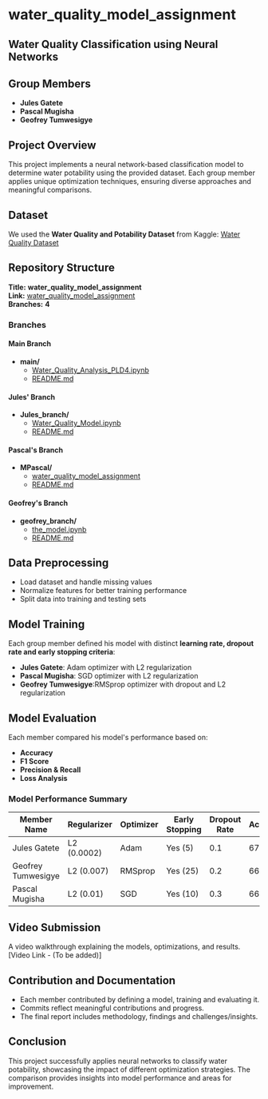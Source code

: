# water_quality_model_assignment

## Water Quality Classification using Neural Networks

## Group Members
- **Jules Gatete**
- **Pascal Mugisha**
- **Geofrey Tumwesigye**

## Project Overview
This project implements a neural network-based classification model to determine water potability using the provided dataset. Each group member applies unique optimization techniques, ensuring diverse approaches and meaningful comparisons.

## Dataset
We used the **Water Quality and Potability Dataset** from Kaggle:
[Water Quality Dataset](https://www.kaggle.com/datasets/uom190346a/water-quality-and-potability?select=water_potability.csv)

## Repository Structure

**Title:** **water_quality_model_assignment**  
**Link:** [water_quality_model_assignment](https://github.com/g-tumwesigye/water_quality_model_assignment)  
**Branches:** **4**  

### Branches

#### Main Branch
- **main/**
  - [Water_Quality_Analysis_PLD4.ipynb](https://github.com/g-tumwesigye/water_quality_model_assignment/blob/main/Water_Qaulity_Analysis_PLD4.ipynb)
  - [README.md](https://github.com/g-tumwesigye/water_quality_model_assignment/blob/main/README.md)

#### Jules' Branch
- **Jules_branch/**
  - [Water_Quality_Model.ipynb](https://github.com/g-tumwesigye/water_quality_model_assignment/blob/Jules_branch/Water_Quality_Model.ipynb)
  - [README.md](https://github.com/g-tumwesigye/water_quality_model_assignment/blob/Jules_branch/README.md)

#### Pascal's Branch
- **MPascal/**
  - [water_quality_model_assignment](https://github.com/g-tumwesigye/water_quality_model_assignment/tree/MPascal)
  - [README.md](https://github.com/g-tumwesigye/water_quality_model_assignment/blob/MPascal/README.md)

#### Geofrey's Branch
- **geofrey_branch/**
  - [the_model.ipynb](https://github.com/g-tumwesigye/water_quality_model_assignment/blob/geofrey_branch/the_model.ipynb)
  - [README.md](https://github.com/g-tumwesigye/water_quality_model_assignment/blob/geofrey_branch/README.md)

## Data Preprocessing
- Load dataset and handle missing values
- Normalize features for better training performance
- Split data into training and testing sets

## Model Training
Each group member defined his model with distinct **learning rate, dropout rate and early stopping criteria**:
- **Jules Gatete**: Adam optimizer with L2 regularization
- **Pascal Mugisha**: SGD optimizer with L2 regularization
- **Geofrey Tumwesigye**:RMSprop optimizer with dropout and L2 regularization
  
## Model Evaluation
Each member compared his model's performance based on:
- **Accuracy**
- **F1 Score**
- **Precision & Recall**
- **Loss Analysis**

### Model Performance Summary
| Member Name        | Regularizer  | Optimizer | Early Stopping | Dropout Rate | Accuracy | F1 Score | Recall | Precision |
|--------------------|-------------|-----------|---------------|-------------|---------|---------|--------|----------|
| Jules Gatete      | L2 (0.0002)  | Adam      | Yes (5)       | 0.1         | 67%     | 0.583   | 0.593  | 0.572    |
| Geofrey Tumwesigye | L2 (0.007)  | RMSprop   | Yes (25)      | 0.2         | 66.87%  | 0.583   | 0.594  | 0.572    |
| Pascal Mugisha    | L2 (0.01)    | SGD       | Yes (10)      | 0.3         | 66.2%   | 0.301   | 0.187  | 0.778    |

## Video Submission
A video walkthrough explaining the models, optimizations, and results.  
[Video Link - (To be added)]

## Contribution and Documentation
- Each member contributed by defining a model, training and evaluating it.
- Commits reflect meaningful contributions and progress.
- The final report includes methodology, findings and challenges/insights.

## Conclusion
This project successfully applies neural networks to classify water potability, showcasing the impact of different optimization strategies. The comparison provides insights into model performance and areas for improvement.
